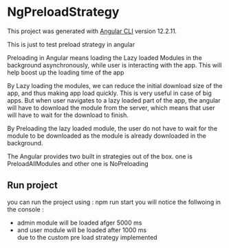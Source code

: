 # NgPreloadStrategy

This project was generated with [Angular CLI](https://github.com/angular/angular-cli) version 12.2.11.

This is just to test preload strategy in angular 

Preloading in Angular means loading the Lazy loaded Modules in the background asynchronously, while user is interacting with the app. This will help boost up the loading time of the app


By Lazy loading the modules, we can reduce the initial download size of the app, and thus making app load quickly. This is very useful in case of big apps. But when user navigates to a lazy loaded part of the app, the angular will have to download the module from the server, which means that user will have to wait for the download to finish.

By Preloading the lazy loaded module, the user do not have to wait for the module to be downloaded as the module is already downloaded in the background.

The Angular provides two built in strategies out of the box. one is PreloadAllModules and other one is NoPreloading


## Run project 
you can run the project using : npm run start 
you will notice the follwoing in the console : 
 * admin module will be loaded afger 5000 ms
 * and user module will be loaded after 1000 ms  
due to the custom pre load strategy implemented